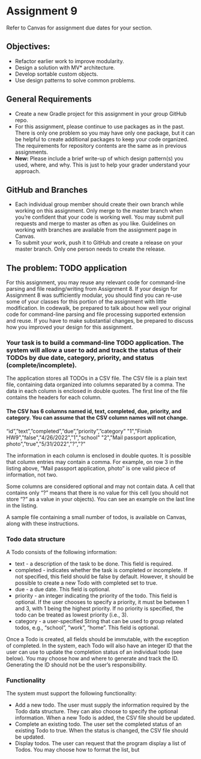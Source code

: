# Assignment 9

Refer to Canvas for assignment due dates for your section.

## Objectives:
- Refactor earlier work to improve modularity.
- Design a solution with MV* architecture.
- Develop sortable custom objects.
- Use design patterns to solve common problems.

## General Requirements
- Create a new Gradle project for this assignment in your group GitHub repo.
- For this assignment, please continue to use packages as in the past. There is only one problem so you may have only one package, but it can be helpful to create additional packages to keep your code organized. The requirements for repository contents are the same as in previous assignments.
- **New:** Please include a brief write-up of which design pattern(s) you used, where, and why. This is just to help your grader understand your approach.

## GitHub and Branches
- Each individual group member should create their own branch while working on this assignment. Only merge to the master branch when you’re confident that your code is working well. You may submit pull requests and merge to master as often as you like. Guidelines on working with branches are available from the assignment page in Canvas.
- To submit your work, push it to GitHub and create a release on your master branch. Only one person needs to create the release.

## The problem: TODO application
For this assignment, you may reuse any relevant code for command-line parsing and file reading/writing from Assignment 8. If your design for Assignment 8 was sufficiently modular, you should find you can re-use some of your classes for this portion of the assignment with little modification. In codewalk, be prepared to talk about how well your original code for command-line parsing and file processing supported extension and reuse. If you have to make substantial changes, be prepared to discuss how you improved your design for this assignment.

### Your task is to build a command-line TODO application. The system will allow a user to add and track the status of their TODOs by due date, category, priority, and status (complete/incomplete).
The application stores all TODOs in a CSV file. The CSV file is a plain text file, containing data organized into columns separated by a comma. The data in each column is enclosed in double quotes. The first line of the file contains the headers for each column.

#### The CSV has 6 columns named id, text, completed, due, priority, and category. You can assume that the CSV column names will not change.

“id”,”text”,”completed”,”due”,”priority”,”category”
"1","Finish HW9","false","4/26/2022","1","school"
"2","Mail passport application, photo","true","5/31/2022","?","?"

The information in each column is enclosed in double quotes. It is possible that column entries may contain a comma. For example, on row 3 in the listing above, “Mail passport application, photo” is one valid piece of information, not two.

Some columns are considered optional and may not contain data. A cell that contains only “?” means that there is no value for this cell (you should not store “?” as a value in your objects). You can see an example on the last line in the listing.

A sample file containing a small number of todos, is available on Canvas, along with these instructions.

### Todo data structure
A Todo consists of the following information:
- text - a description of the task to be done. This field is required.
- completed - indicates whether the task is completed or incomplete. If not specified, this field should be false by default. However, it should be possible to create a new Todo with completed set to true.
- due - a due date. This field is optional.
- priority - an integer indicating the priority of the todo. This field is optional. If the user chooses to specify a priority, it must be between 1 and 3, with 1 being the highest priority. If no priority is specified, the todo can be treated as lowest priority (i.e., 3).
- category - a user-specified String that can be used to group related todos, e.g., “school”, “work”, “home”. This field is optional.

Once a Todo is created, all fields should be immutable, with the exception of completed. In the system, each Todo will also have an integer ID that the user can use to update the completion status of an individual todo (see below). You may choose how and where to generate and track the ID. Generating the ID should not be the user’s responsibility.

### Functionality
The system must support the following functionality:
- Add a new todo. The user must supply the information required by the Todo data structure. They can also choose to specify the optional information. When a new Todo is added, the CSV file should be updated.
- Complete an existing todo. The user set the completed status of an existing Todo to true. When the status is changed, the CSV file should be updated.
- Display todos. The user can request that the program display a list of Todos. You may choose how to format the list, but
